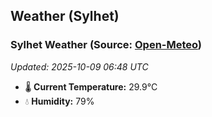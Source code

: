 ## Weather (Sylhet)

<!-- WEATHER-START -->
### Sylhet Weather (Source: [Open-Meteo](https://open-meteo.com))
_Updated: 2025-10-09 06:48 UTC_
* 🌡️ **Current Temperature:** 29.9°C
* 💧 **Humidity:** 79%
<!-- WEATHER-END -->









































